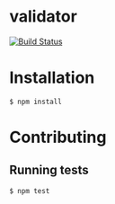 validator
=========
[![Build Status](https://travis-ci.org/gardr/validator.png)](https://travis-ci.org/gardr/validator)

# Installation

	$ npm install

# Contributing

## Running tests

	$ npm test

